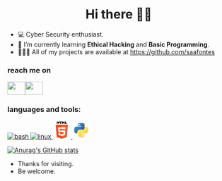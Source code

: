 <h1 align="center"> Hi there 👋🏻 </h1>

- 💻 Cyber Security enthusiast. 
- 🌱 I’m currently learning **Ethical Hacking** and **Basic Programming**.
- 👩🏻‍💻 All of my projects are available at https://github.com/saafontes

<h3 align="left">reach me on</h3>
<p align="left">
<a href="https://instagram.com/saafontes" target="blank"><img align="center" src="https://raw.githubusercontent.com/rahuldkjain/github-profile-readme-generator/master/src/images/icons/Social/instagram.svg" height="30" width="40" /><a href="https://twitter.com/saafontess" target="blank"><img align="center" src="https://raw.githubusercontent.com/jmnote/z-icons/master/svg/twitter.svg" height="30" width="40" /></a>
</p>

<h3 align="left">languages and tools:</h3>
<p align="left"> <a href="https://www.gnu.org/software/bash/" target="_blank" rel="noreferrer"> <img src="https://www.vectorlogo.zone/logos/gnu_bash/gnu_bash-icon.svg" alt="bash" width="40" height="40"/> </a></a><a href="https://pt.wikipedia.org/wiki/Linux" target="_blank" rel="noreferrer"> <img src="https://www.vectorlogo.zone/logos/linux/linux-icon.svg" alt="linux" width="40" height="40"/> </a><a href="https://pt.wikipedia.org/wiki/HTML5" target="_blank" rel="noreferrer"> <img src="https://raw.githubusercontent.com/devicons/devicon/master/icons/html5/html5-original-wordmark.svg" alt="html5" width="40" height="40"/><a href="https://www.python.org" target="_blank" rel="noreferrer"> <img src="https://raw.githubusercontent.com/devicons/devicon/master/icons/python/python-original.svg" alt="python" width="40" height="40"/>


[![Anurag's GitHub stats](https://github-readme-stats.vercel.app/api?username=saafontes&theme=highcontrast&show_icons=true&title_color=4f4f4f&icon_color=4f4f4f)](https://github.com/saafontes/github-readme-stats)

- Thanks for visiting.
- Be welcome.
